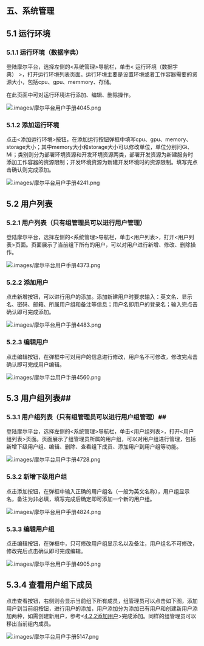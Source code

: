 ## 五、系统管理

## 5.1 运行环境

### 5.1.1 运行环境（数据字典）

登陆摩尔平台，选择左侧的<系统管理>导航栏，单击< 运行环境（数据字典） >，打开运行环境列表页面。运行环境主要是设置环境或者工作容器需要的资源大小，包括cpu、gpu、memmory、存储。

在此页面中可对运行环境进行添加、编辑、删除操作。

![.images/摩尔平台用户手册4045.png](.images/摩尔平台用户手册4045.png)

### 5.1.2 添加运行环境

点击<添加运行环境>按钮，在添加运行按钮弹框中填写cpu、gpu、memory、storage大小；其中memory大小和storage大小可以修改单位，单位分别问Gi、Mi；类别则分为部署环境资源和开发环境资源两类，部署开发资源为新建服务时添加工作容器的资源限制；开发环境资源为新建开发环境时的资源限制。填写完点击确认则完成添加。

![.images/摩尔平台用户手册4241.png](.images/摩尔平台用户手册4241.png)

## 5.2 用户列表

### 5.2.1 用户列表（只有组管理员可以进行用户管理）

登陆摩尔平台，选择左侧的<系统管理>导航栏，单击<用户列表>，打开<用户列表>页面。页面展示了当前组下所有的用户，可以对用户进行新增、修改、删除操作。

![.images/摩尔平台用户手册4373.png](.images/摩尔平台用户手册4373.png)

### 5.2.2 添加用户

点击新增按钮，可以进行用户的添加。添加新建用户时要求输入：英文名、显示名、密码、邮箱、所属用户组和备注等信息；用户名即用户的登录名；输入完点击确认即可完成添加。

![.images/摩尔平台用户手册4483.png](.images/摩尔平台用户手册4483.png)

### 5.2.3 编辑用户

点击编辑按钮，在弹框中可对用户的信息进行修改，用户名不可修改，修改完点击确认即可完成用户编辑。

![.images/摩尔平台用户手册4560.png](.images/摩尔平台用户手册4560.png)

## 5.3 用户组列表## 

### 5.3.1 用户组列表（只有组管理员可以进行用户组管理）## 

登陆摩尔平台，选择左侧的<系统管理>导航栏，单击<用户组列表>，打开<用户组列表>页面。页面展示了组管理员所属的用户组，可以对用户组进行管理，包括新增下级用户组、编辑、删除、查看组下成员、添加用户到用户组等功能。

![.images/摩尔平台用户手册4728.png](.images/摩尔平台用户手册4728.png)

### 5.3.2 新增下级用户组

点击添加按钮，在弹框中输入正确的用户组名（一般为英文名称），用户组显示名，备注为非必填，填写完成后确定即可添加一个新的用户组。

![.images/摩尔平台用户手册4824.png](.images/摩尔平台用户手册4824.png)

### 5.3.3 编辑用户组

点击编辑按钮，在弹框中，只可修改用户组显示名以及备注，用户组名不可修改，修改完后点击确认即可完成编辑。

![.images/摩尔平台用户手册4905.png](.images/摩尔平台用户手册4905.png)

## 5.3.4 查看用户组下成员

点击查看按钮，右侧则会显示当前组下所有成员，组管理员可以点击如下图，添加用户到当前组按钮，进行用户的添加，用户添加分为添加已有用户和创建新用户添加两种，如需创建新用户，参考<[4.2.2添加用户](https://yunzhihui.feishu.cn/docs/doccnmJewZbIMjOavPYXoJ8ZrEe#OuQRhm)>完成添加。同样的组管理员可以移出当前组内成员。

![.images/摩尔平台用户手册5147.png](.images/摩尔平台用户手册5147.png)